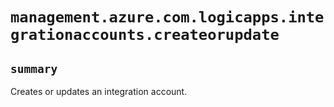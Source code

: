 # `management.azure.com.logicapps.integrationaccounts.createorupdate`

## `summary`
Creates or updates an integration account.


